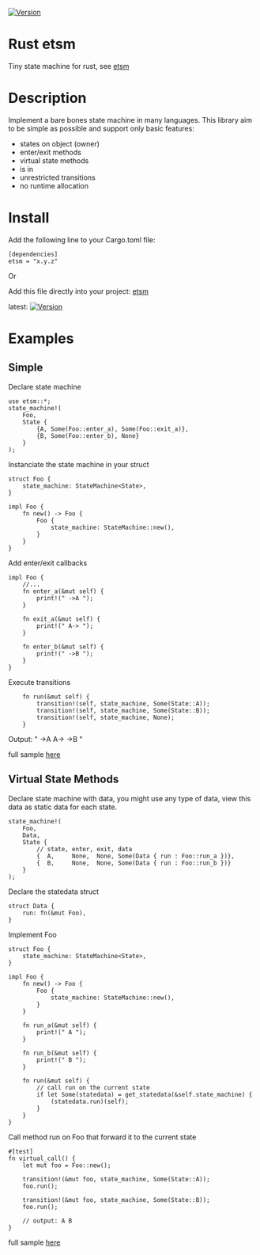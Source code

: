 [![Version](https://img.shields.io/crates/v/etsm.svg)](https://crates.io/crates/etsm)
# Rust etsm
Tiny state machine for rust, see [etsm](../../../../)

# Description
Implement a bare bones state machine in many languages. This library aim to be simple as possible and support only basic features: 

- states on object (owner)
- enter/exit methods
- virtual state methods
- is in
- unrestricted transitions
- no runtime allocation

# Install

Add the following line to your Cargo.toml file:
```
[dependencies]
etsm = "x.y.z"
```

Or

Add this file directly into your project: [etsm](src/lib.rs)

latest: [![Version](https://img.shields.io/crates/v/etsm.svg)](https://crates.io/crates/etsm)

# Examples

## Simple
Declare state machine
```
use etsm::*;
state_machine!(
    Foo,
    State {
        {A, Some(Foo::enter_a), Some(Foo::exit_a)},
        {B, Some(Foo::enter_b), None}
    }
);
```

Instanciate the state machine in your struct
```
struct Foo {
    state_machine: StateMachine<State>,
}

impl Foo {
    fn new() -> Foo {
        Foo {
            state_machine: StateMachine::new(),
        }
    }
}
```

Add enter/exit callbacks
```
impl Foo {
    //...
    fn enter_a(&mut self) {
        print!(" ->A ");
    }

    fn exit_a(&mut self) {
        print!(" A-> ");
    }

    fn enter_b(&mut self) {
        print!(" ->B ");
    }
}
```

Execute transitions
```
    fn run(&mut self) {
        transition!(self, state_machine, Some(State::A));
        transition!(self, state_machine, Some(State::B));
        transition!(self, state_machine, None);
    }
```

Output: " ->A  A-> ->B "

full sample [here](tests/simple.rs)

## Virtual State Methods

Declare state machine with data, you might use any type of data, view this data as static data for each state.
```
state_machine!(
    Foo,
    Data,
    State {
        // state, enter, exit, data
        {  A,     None,  None, Some(Data { run : Foo::run_a })},
        {  B,     None,  None, Some(Data { run : Foo::run_b })}
    }
);
```

Declare the statedata struct
```
struct Data {
    run: fn(&mut Foo),
}
```

Implement Foo
```
struct Foo {
    state_machine: StateMachine<State>,
}

impl Foo {
    fn new() -> Foo {
        Foo {
            state_machine: StateMachine::new(),
        }
    }

    fn run_a(&mut self) {
        print!(" A ");
    }

    fn run_b(&mut self) {
        print!(" B ");
    }

    fn run(&mut self) {
        // call run on the current state
        if let Some(statedata) = get_statedata(&self.state_machine) {
            (statedata.run)(self);
        }
    }
}
```

Call method run on Foo that forward it to the current state
```
#[test]
fn virtual_call() {
    let mut foo = Foo::new();

    transition!(&mut foo, state_machine, Some(State::A));
    foo.run();

    transition!(&mut foo, state_machine, Some(State::B));
    foo.run();

    // output: A B
}
```
full sample [here](tests/virtual_call.rs)
